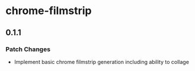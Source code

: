 # chrome-filmstrip

## 0.1.1

### Patch Changes

- Implement basic chrome filmstrip generation including ability to collage
